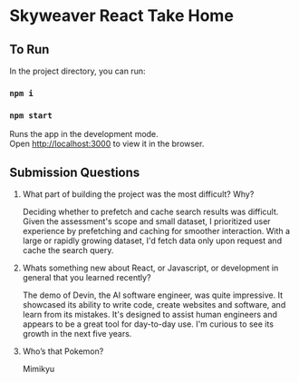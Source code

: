 # Skyweaver React Take Home

## To Run

In the project directory, you can run:

### `npm i`

### `npm start`

Runs the app in the development mode.\
Open [http://localhost:3000](http://localhost:3000) to view it in the browser.

## Submission Questions

1. What part of building the project was the most difficult? Why?

    Deciding whether to prefetch and cache search results was difficult. Given the assessment's scope and small dataset, I prioritized user experience by prefetching and caching for smoother interaction. With a large or rapidly growing dataset, I'd fetch data only upon request and cache the search query.

2. Whats something new about React, or Javascript, or development in general that you learned recently?

    The demo of Devin, the AI software engineer, was quite impressive. It showcased its ability to write code, create websites and software, and learn from its mistakes. It's designed to assist human engineers and appears to be a great tool for day-to-day use. I'm curious to see its growth in the next five years.

3. Who’s that Pokemon?

    Mimikyu 